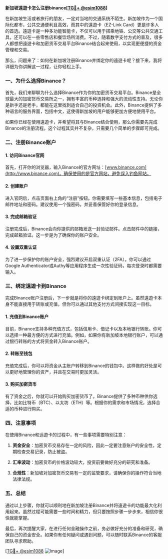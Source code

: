 **新加坡遠遊卡怎么注册binance[[TG💪+ @esim1088](https://t.me/s/esim1088)]**

在新加坡生活或者旅行的朋友，一定对当地的交通系统不陌生。新加坡作为一个国际化都市，公共交通便利且高效，而其中的遠遊卡（EZ-Link Card）更是许多人的首选。遠遊卡是一种多功能智能卡，不仅可以用于搭乘地铁、公交等公共交通工具，还可以在一些零售店和餐饮场所消费。不过，随着数字支付方式的普及，很多人都想把遠遊卡和加密货币交易平台Binance结合起来使用，以实现更便捷的资金管理和交易。

那么，问题来了：如何在新加坡注册Binance并绑定你的遠遊卡呢？接下来，我将详细为你讲解这一过程，让你轻松上手。

### 一、为什么选择Binance？

首先，我们来聊聊为什么选择Binance作为你的加密货币交易平台。Binance是全球最大的加密货币交易所之一，拥有丰富的币种选择和强大的流动性支持。无论你是新手还是老手，都能在这里找到适合自己的投资机会。此外，Binance提供了多种语言的服务界面，包括中文，这使得新加坡的用户能够更加方便地使用平台。

如果你已经在使用遠遊卡，并希望将其与Binance结合使用，那么你需要先完成Binance的注册流程。这个过程其实并不复杂，只需要几个简单的步骤即可完成。

### 二、注册Binance账户

#### 1. 访问Binance官网

首先，打开你的浏览器，输入Binance的官方网址：[www.binance.com](http://www.binance.com)。确保使用的是官方网站，避免误入钓鱼网站。

#### 2. 创建账户

进入官网后，点击页面右上角的“注册”按钮。你需要填写一些基本信息，包括电子邮件地址和密码。建议使用一个强密码，并妥善保管好你的登录信息。

#### 3. 完成邮箱验证

注册完成后，Binance会向你提供的邮箱发送一封验证邮件。点击邮件中的链接，完成邮箱验证。这一步是为了确保你的账户安全。

#### 4. 设置双重认证

为了进一步保护你的账户安全，强烈建议开启双重认证（2FA）。你可以通过Google Authenticator或Authy等应用程序生成一次性验证码，每次登录时都需要输入。

### 三、绑定遠遊卡到Binance

完成Binance账户注册后，下一步就是将你的遠遊卡绑定到账户上。虽然遠遊卡本身不能直接用于转账或充值，但你可以通过其他支付方式间接实现这一目标。

#### 1. 充值到Binance账户

目前，Binance支持多种充值方式，包括信用卡、借记卡以及本地银行转账。你可以选择一种最方便的方式进行充值。例如，如果你有新加坡本地银行账户，可以通过银行转账的方式将资金转入Binance账户。

#### 2. 转账至钱包

充值完成后，你可以将资金从主账户转移到Binance的钱包中。这样做的好处是可以更好地管理你的资产，并且在交易时更加灵活。

#### 3. 购买加密货币

有了资金之后，你就可以开始购买加密货币了。Binance提供了多种币种供你选择，比如比特币（BTC）、以太坊（ETH）等。根据你的需求和市场情况，选择合适的币种进行购买。

### 四、注意事项

在使用Binance和远遊卡的过程中，有一些事项需要特别注意：

1. **资金安全**：加密货币交易存在一定的风险，因此一定要注意账户的安全性，定期检查交易记录，防止被盗。
   
2. **汇率波动**：加密货币的价格波动较大，投资前要做好充分的研究和准备。

3. **合规性**：新加坡对加密货币交易有一定的监管要求，请确保你的操作符合当地法律法规。

### 五、总结

通过以上步骤，你就可以顺利地在新加坡注册Binance并将遠遊卡的功能最大化利用起来。虽然过程可能需要一些时间和精力，但只要按照步骤一步步来，相信你很快就能掌握。

最后，再次提醒大家，在进行任何金融操作之前，务必做好充分的准备和研究，确保自己的资金安全。如果你有任何疑问或遇到问题，可以随时联系Binance的客服团队寻求帮助。

[[TG💪+ @esim1088](https://t.me/s/esim1088) ![Image](https://i.postimg.cc/4NQfJmqS/Snipaste-2025-05-13-00-14-12.png)]